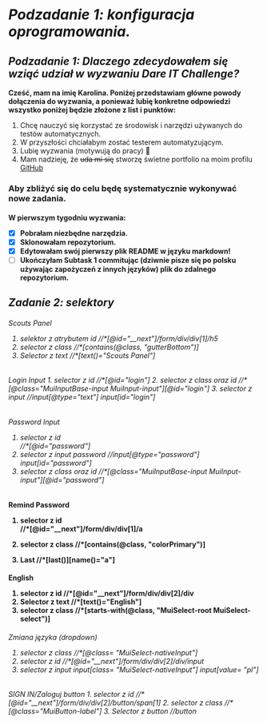 ## <h1> _Podzadanie 1: konfiguracja oprogramowania._

### <h2> _Podzadanie 1: Dlaczego zdecydowałem się wziąć udział w wyzwaniu Dare IT Challenge?_

**Cześć, mam na imię Karolina. Poniżej przedstawiam główne powody dołączenia do wyzwania,
a ponieważ lubię konkretne odpowiedzi wszystko poniżej będzie złożone z list i punktów:**

1. Chcę nauczyć się korzystać ze środowisk i narzędzi używanych do testów automatycznych.
2. W przyszłości chciałabym zostać testerem automatyzującym.
3. Lubię wyzwania (motywują do pracy) 🙂
4. Mam nadzieję, że ~~uda mi się~~ stworzę świetne portfolio na moim profilu [GitHub](https://github.com/rkarolina)

<h3>Aby zbliżyć się do celu będę systematycznie wykonywać nowe zadania.
<h4>W pierwszym tygodniu wyzwania:

- [x] Pobrałam niezbędne narzędzia.
- [x] Sklonowałam repozytorium.
- [x] Edytowałam swój pierwszy plik README w języku markdown!
- [ ] Ukończyłam Subtask 1 commitując (dziwnie pisze się po polsku używając zapożyczeń z innych języków) plik do zdalnego repozytorium.

### <h2> _Zadanie 2: selektory_

<h6> Scouts Panel

1. selektor z atrybutem id
   //\*[@id="__next"]/form/div/div[1]/h5
2. selector z class
   //\*[contains(@class, "gutterBottom")]
3. Selector z text
   //\*[text()="Scouts Panel"]

<h6>Login Input 
1. selector z id
//*[@id="login"]
2. selector z class oraz id
//*[@class="MuiInputBase-input MuiInput-input"][@id="login"] 
3. selector z input
//input[@type="text"]
input[id="login"]

<h6> Password Input

1. selector z id <br/>
   //\*[@id="password"]
2. selector z input password
   //input[@type="password"]
   input[id="password"]
3. selector z class oraz id
   //\*[@class="MuiInputBase-input MuiInput-input"][@id="password"]

<h4> Remind Password

1. selector z id <br/>
   //\*[@id="__next"]/form/div/div[1]/a

2. selector z class
   //\*[contains(@class, "colorPrimary")]
3. Last
   //\*[last()][name()="a"]

<h4> English

1. selector z id
   //\*[@id="__next"]/form/div/div[2]/div
2. Selector z text
   //\*[text()="English"]
3. selector z class
   //\*[starts-with(@class, "MuiSelect-root MuiSelect-select")]

<h6> Zmiana języka (dropdown)

1. selector z class
   //\*[@class= "MuiSelect-nativeInput"]
2. selector z id
   //\*[@id="__next"]/form/div/div[2]/div/input
3. selector z input
   input[class= "MuiSelect-nativeInput"]
   input[value= "pl"]

<h6>SIGN IN/Zaloguj button
1. selector z id
//*[@id="__next"]/form/div/div[2]/button/span[1]
2. selector z class
//*[@class="MuiButton-label"]
3. Selector z button
//button
